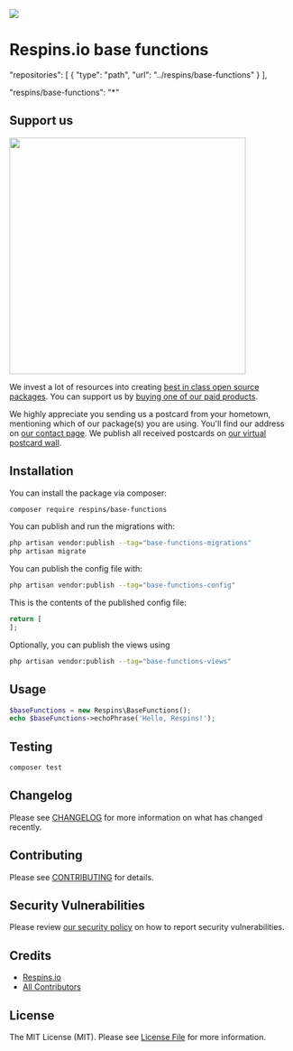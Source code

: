 
[<img src="https://github-ads.s3.eu-central-1.amazonaws.com/support-ukraine.svg?t=1" />](https://supportukrainenow.org)

# Respins.io base functions
 "repositories": [
    {
        "type": "path",
        "url": "../respins/base-functions"
    }
    ],

"respins/base-functions": "*"

## Support us

[<img src="https://github-ads.s3.eu-central-1.amazonaws.com/base-functions.jpg?t=1" width="419px" />](https://spatie.be/github-ad-click/base-functions)

We invest a lot of resources into creating [best in class open source packages](https://spatie.be/open-source). You can support us by [buying one of our paid products](https://spatie.be/open-source/support-us).

We highly appreciate you sending us a postcard from your hometown, mentioning which of our package(s) you are using. You'll find our address on [our contact page](https://spatie.be/about-us). We publish all received postcards on [our virtual postcard wall](https://spatie.be/open-source/postcards).

## Installation

You can install the package via composer:

```bash
composer require respins/base-functions
```

You can publish and run the migrations with:

```bash
php artisan vendor:publish --tag="base-functions-migrations"
php artisan migrate
```

You can publish the config file with:

```bash
php artisan vendor:publish --tag="base-functions-config"
```

This is the contents of the published config file:

```php
return [
];
```

Optionally, you can publish the views using

```bash
php artisan vendor:publish --tag="base-functions-views"
```

## Usage

```php
$baseFunctions = new Respins\BaseFunctions();
echo $baseFunctions->echoPhrase('Hello, Respins!');
```

## Testing

```bash
composer test
```

## Changelog

Please see [CHANGELOG](CHANGELOG.md) for more information on what has changed recently.

## Contributing

Please see [CONTRIBUTING](https://github.com/respins/.github/blob/main/CONTRIBUTING.md) for details.

## Security Vulnerabilities

Please review [our security policy](../../security/policy) on how to report security vulnerabilities.

## Credits

- [Respins.io](https://github.com/respins)
- [All Contributors](../../contributors)

## License

The MIT License (MIT). Please see [License File](LICENSE.md) for more information.
